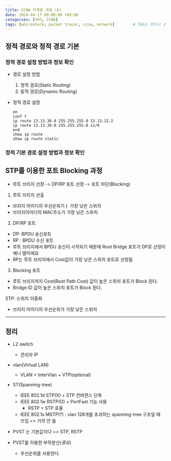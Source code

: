 ```yaml
---
title: CCNA 자격증 과정 (6)
date: 2024-04-17 09:00:00 +09:00
categories: [국비, CCNA]
tags: [whireshark, packet tracer, ccna, network]		# TAG는 반드시 소문자로 이루어져야함!
---  
```


## 정적 경로와 정적 경로 기본
### 정적 경로 설정 방법과 정보 확인
- 경로 설정 방법
    1. 정적 경로(Static Routing)
    2. 동적 경로(Dynamic Routing)

- 정적 경로 설정

    ```router
    en
    conf t
    ip route 13.13.30.0 255.255.255.0 13.13.12.2
    ip route 13.13.30.0 255.255.255.0 s1/0
    end
    show ip route
    show ip route static
    ```

### 정적 기본 경로 설정 방법과 정보 확인


## STP를 이용한 포트 Blocking 과정
- 루트 브리지 선정 -> DP/RP 포트 선정 -> 포트 차단(Blocking)

1. 루트 브리지 선출
- 브리지 아이디의 우선순위기ㅏ 가장 낮은 스위치
- 브리지아이디의 MAC주소가 가장 낮은 스위치

2. DP/RP 포트
- DP: BPDU 송신포트
- RP : BPDU 수신 포트
- 루트 브리지에서 BPDU 송신이 시작되기 때문에 Root Bridge 포트가 DP로 선정이 예나 딸이에요
- RP는 루트 브리지에서 Cost값이 가장 낮은 스위치 포트로 선정됨

3. Blocking 포트
- 루트 브리지까지 Cost(Root Path Cost) 값이 높은 스위치 포트가 Block 된다.
- Bridge ID 값이 높은 스위치 포트가 Block 된다.

STP: 스위치 이중화
- 브리지 아이디의 우선순위가 가장 낮은 스위치

---
## 정리

- L2 switch
    - 관리자 IP

- vlan(Virtual LAN)
    - VLAN + InterVlan + VTP(optional)

- ST(Spanning-tree)
    - IEEE 802.1d STP(X) + STP 컨버젼스 단축
    - IEEE 802.1w RSTP(O) + PortFast 기능 사용
        - RSTP > STP 효율
    - IEEE 802.1s MSTP(?) : vlan 128개를 초과하는 spanning-tree 구조일 때 쓰임 => 거의 안 씀

- PVST 는 기본값이다 => STP, RSTP
- PVST를 이용한 부하분산(*중요*)
    - 우선순위를 사용한다.